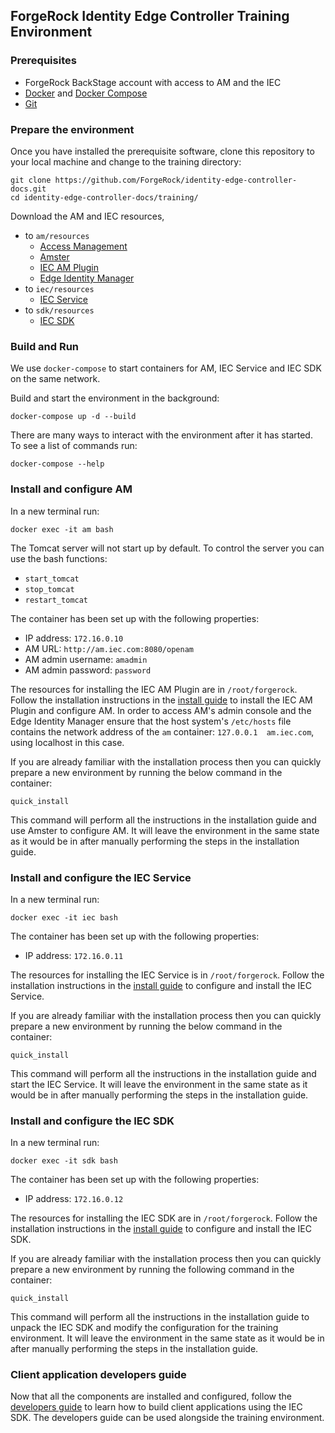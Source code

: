 ## ForgeRock Identity Edge Controller Training Environment

### Prerequisites

* ForgeRock BackStage account with access to AM and the IEC
* [Docker](https://docs.docker.com/install/) and [Docker Compose](https://docs.docker.com/compose/install/)
* [Git](https://git-scm.com/book/en/v2/Getting-Started-Installing-Git)

### Prepare the environment

Once you have installed the prerequisite software, clone this repository to your local machine and change to the
training directory:

    git clone https://github.com/ForgeRock/identity-edge-controller-docs.git
    cd identity-edge-controller-docs/training/

Download the AM and IEC resources,

* to `am/resources`
  * [Access Management](https://backstage.forgerock.com/downloads/get/familyId:am/productId:am/minorVersion:6.5/version:6.5.0/releaseType:full/distribution:war)
  * [Amster](https://backstage.forgerock.com/downloads/get/familyId:am/productId:amster/minorVersion:6.5/version:6.5.0/releaseType:full/distribution:zip)
  * [IEC AM Plugin](https://backstage.forgerock.com/downloads/get/familyId:edge/productId:iec/subProductId:am-plugin/minorVersion:6.5/version:6.5.0/distribution:tar)
  * [Edge Identity Manager](https://backstage.forgerock.com/downloads/get/familyId:edge/productId:iec/subProductId:manager/minorVersion:6.5/version:6.5.0/distribution:war)
* to `iec/resources`
  * [IEC Service](https://backstage.forgerock.com/downloads/get/familyId:edge/productId:iec/subProductId:service/minorVersion:6.5/version:6.5.0/architecture:x86-64/os:linux/distribution:tar)
* to `sdk/resources`
  * [IEC SDK](https://backstage.forgerock.com/downloads/get/familyId:edge/productId:iec/subProductId:sdk/minorVersion:6.5/version:6.5.0/architecture:x86-64/distribution:tar)

### Build and Run

We use `docker-compose` to start containers for AM, IEC Service and IEC SDK on the same network.

Build and start the environment in the background:

    docker-compose up -d --build

There are many ways to interact with the environment after it has started. To see a list of commands run:

    docker-compose --help

### Install and configure AM

In a new terminal run:

    docker exec -it am bash

The Tomcat server will not start up by default. To control the server you can use the bash functions:

* `start_tomcat`
* `stop_tomcat`
* `restart_tomcat`

The container has been set up with the following properties:

* IP address: `172.16.0.10`
* AM URL: `http://am.iec.com:8080/openam`
* AM admin username: `amadmin`
* AM admin password: `password`

The resources for installing the IEC AM Plugin are in `/root/forgerock`. Follow the installation instructions
in the [install guide](https://backstage.forgerock.com/docs/iec/6.5/install-guide/#install-AM-plugin) to install the
IEC AM Plugin and configure AM. In order to access AM's admin console and the Edge Identity Manager ensure that the
host system's `/etc/hosts` file contains the network address of the `am` container: `127.0.0.1	am.iec.com`, using
localhost in this case.

If you are already familiar with the installation process then you can quickly prepare a new environment by running
the below command in the container:

    quick_install

This command will perform all the instructions in the installation guide and use Amster to configure AM. It will leave
the environment in the same state as it would be in after manually performing the steps in the installation guide.

### Install and configure the IEC Service

In a new terminal run:

    docker exec -it iec bash

The container has been set up with the following properties:

* IP address: `172.16.0.11`

The resources for installing the IEC Service is in `/root/forgerock`. Follow the installation instructions
in the [install guide](https://backstage.forgerock.com/docs/iec/6.5/install-guide/#installing-iec-service) to configure and install the IEC Service.

If you are already familiar with the installation process then you can quickly prepare a new environment by running
the below command in the container:

    quick_install

This command will perform all the instructions in the installation guide and start the IEC Service. It will leave
the environment in the same state as it would be in after manually performing the steps in the installation guide.

### Install and configure the IEC SDK

In a new terminal run:

    docker exec -it sdk bash

The container has been set up with the following properties:

* IP address: `172.16.0.12`

The resources for installing the IEC SDK are in `/root/forgerock`. Follow the installation instructions
in the [install guide](https://backstage.forgerock.com/docs/iec/6.5/install-guide/#install-client) to configure and install the IEC SDK.

If you are already familiar with the installation process then you can quickly prepare a new environment by running
the following command in the container:

    quick_install

This command will perform all the instructions in the installation guide to unpack the IEC SDK and modify the
configuration for the training environment. It will leave the environment in the same state as it would be in after
manually performing the steps in the installation guide.

### Client application developers guide

Now that all the components are installed and configured, follow the
[developers guide](https://backstage.forgerock.com/docs/iec/6.5/dev-guide) to learn how to build client applications
using the IEC SDK. The developers guide can be used alongside the training environment.
